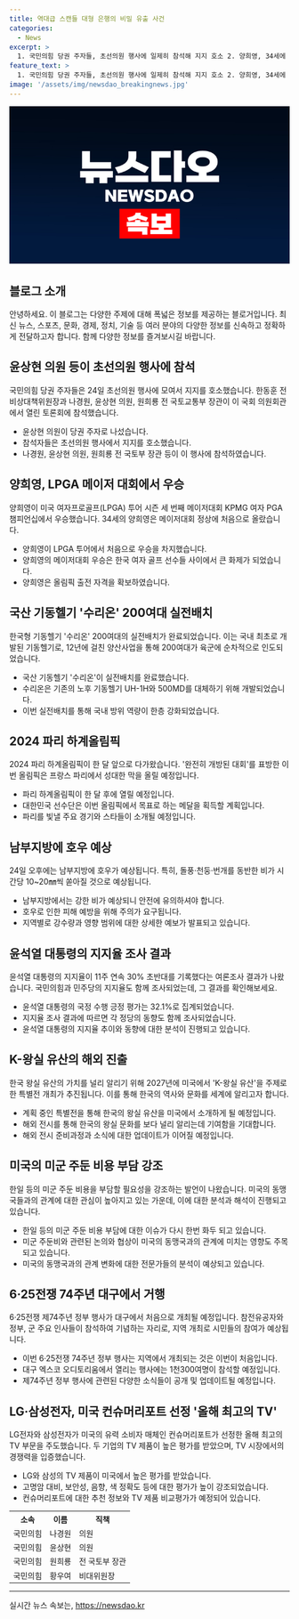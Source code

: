 ```yaml
---
title: 역대급 스캔들 대형 은행의 비밀 유출 사건
categories:
  - News
excerpt: >
  1. 국민의힘 당권 주자들, 초선의원 행사에 일제히 참석해 지지 호소 2. 양희영, 34세에 생애 첫 LPGA 메이저 제패 3. 국산 기동헬기 수리온 200여대, 12년 만에 실전배치 완료 4. [올림픽D-30] ①100년만의 파리 축제 한 달 앞으로 5. 남부지방에 오후 시간당 10~20㎜ 호우…황사비 주의 6. 尹대통령 지지율 32.1％…국민의힘 36.2％, 민주당 37.2％[리얼미터] 7. 국립고궁박물관장 K-왕실 유산의 보물 창고, 세계에 알릴 것 8. 트럼프 참모, 한일 향해 미군주둔비 일부 부담은 충분치않아 9. 6·25전쟁 74주년 정부 행사 대구서 거행…지방 개최는 처음 10. LG·삼성전자, 美 컨슈머리포트 선정 올해 최고의 TV 휩쓸어
feature_text: >
  1. 국민의힘 당권 주자들, 초선의원 행사에 일제히 참석해 지지 호소 2. 양희영, 34세에 생애 첫 LPGA 메이저 제패 3. 국산 기동헬기 수리온 200여대, 12년 만에 실전배치 완료 4. [올림픽D-30] ①100년만의 파리 축제 한 달 앞으로 5. 남부지방에 오후 시간당 10~20㎜ 호우…황사비 주의 6. 尹대통령 지지율 32.1％…국민의힘 36.2％, 민주당 37.2％[리얼미터] 7. 국립고궁박물관장 K-왕실 유산의 보물 창고, 세계에 알릴 것 8. 트럼프 참모, 한일 향해 미군주둔비 일부 부담은 충분치않아 9. 6·25전쟁 74주년 정부 행사 대구서 거행…지방 개최는 처음 10. LG·삼성전자, 美 컨슈머리포트 선정 올해 최고의 TV 휩쓸어
image: '/assets/img/newsdao_breakingnews.jpg'
---
```


<p><img src="/assets/img/newsdao_breakingnews.jpg" alt="koreaapp 속보" /></p>

<h2 data-ke-size="size26">블로그 소개</h2>

<p data-ke-size="size16">안녕하세요. 이 블로그는 다양한 주제에 대해 폭넓은 정보를 제공하는 블로거입니다. 최신 뉴스, 스포츠, 문화, 경제, 정치, 기술 등 여러 분야의 다양한 정보를 신속하고 정확하게 전달하고자 합니다. 함께 다양한 정보를 즐겨보시길 바랍니다.</p>

<h2 data-ke-size="size26">윤상현 의원 등이 초선의원 행사에 참석</h2>

<p data-ke-size="size16">국민의힘 당권 주자들은 24일 초선의원 행사에 모여서 지지를 호소했습니다. 한동훈 전 비상대책위원장과 나경원, 윤상현 의원, 원희룡 전 국토교통부 장관이 이 국회 의원회관에서 열린 토론회에 참석했습니다.</p>

<ul>
  <li>윤상현 의원이 당권 주자로 나섰습니다.</li>
  <li>참석자들은 초선의원 행사에서 지지를 호소했습니다.</li>
  <li>나경원, 윤상현 의원, 원희룡 전 국토부 장관 등이 이 행사에 참석하였습니다.</li>
</ul>

<h2 data-ke-size="size26">양희영, LPGA 메이저 대회에서 우승</h2>

<p data-ke-size="size16">양희영이 미국 여자프로골프(LPGA) 투어 시즌 세 번째 메이저대회 KPMG 여자 PGA 챔피언십에서 우승했습니다. 34세의 양희영은 메이저대회 정상에 처음으로 올랐습니다.</p>

<ul>
  <li>양희영이 LPGA 투어에서 처음으로 우승을 차지했습니다.</li>
  <li>양희영의 메이저대회 우승은 한국 여자 골프 선수들 사이에서 큰 화제가 되었습니다.</li>
  <li>양희영은 올림픽 출전 자격을 확보하였습니다.</li>
</ul>

<h2 data-ke-size="size26">국산 기동헬기 '수리온' 200여대 실전배치</h2>

<p data-ke-size="size16">한국형 기동헬기 '수리온' 200여대의 실전배치가 완료되었습니다. 이는 국내 최초로 개발된 기동헬기로, 12년에 걸친 양산사업을 통해 200여대가 육군에 순차적으로 인도되었습니다.</p>

<ul>
  <li>국산 기동헬기 '수리온'이 실전배치를 완료했습니다.</li>
  <li>수리온은 기존의 노후 기동헬기 UH-1H와 500MD를 대체하기 위해 개발되었습니다.</li>
  <li>이번 실전배치를 통해 국내 방위 역량이 한층 강화되었습니다.</li>
</ul>

<h2 data-ke-size="size26">2024 파리 하계올림픽</h2>

<p data-ke-size="size16">2024 파리 하계올림픽이 한 달 앞으로 다가왔습니다. '완전히 개방된 대회'를 표방한 이번 올림픽은 프랑스 파리에서 성대한 막을 올릴 예정입니다.</p>

<ul>
  <li>파리 하계올림픽이 한 달 후에 열릴 예정입니다.</li>
  <li>대한민국 선수단은 이번 올림픽에서 목표로 하는 메달을 획득할 계획입니다.</li>
  <li>파리를 빛낼 주요 경기와 스타들이 소개될 예정입니다.</li>
</ul>

<h2 data-ke-size="size26">남부지방에 호우 예상</h2>

<p data-ke-size="size16">24일 오후에는 남부지방에 호우가 예상됩니다. 특히, 돌풍·천둥·번개를 동반한 비가 시간당 10~20㎜씩 쏟아질 것으로 예상됩니다.</p>

<ul>
  <li>남부지방에서는 강한 비가 예상되니 안전에 유의하셔야 합니다.</li>
  <li>호우로 인한 피해 예방을 위해 주의가 요구됩니다.</li>
  <li>지역별로 강수량과 영향 범위에 대한 상세한 예보가 발표되고 있습니다.</li>
</ul>

<h2 data-ke-size="size26">윤석열 대통령의 지지율 조사 결과</h2>

<p data-ke-size="size16">윤석열 대통령의 지지율이 11주 연속 30% 초반대를 기록했다는 여론조사 결과가 나왔습니다. 국민의힘과 민주당의 지지율도 함께 조사되었는데, 그 결과를 확인해보세요.</p>

<ul>
  <li>윤석열 대통령의 국정 수행 긍정 평가는 32.1%로 집계되었습니다.</li>
  <li>지지율 조사 결과에 따르면 각 정당의 동향도 함께 조사되었습니다.</li>
  <li>윤석열 대통령의 지지율 추이와 동향에 대한 분석이 진행되고 있습니다.</li>
</ul>

<h2 data-ke-size="size26">K-왕실 유산의 해외 진출</h2>

<p data-ke-size="size16">한국 왕실 유산의 가치를 널리 알리기 위해 2027년에 미국에서 'K-왕실 유산'을 주제로 한 특별전 개최가 추진됩니다. 이를 통해 한국의 역사와 문화를 세계에 알리고자 합니다.</p>

<ul>
  <li>계획 중인 특별전을 통해 한국의 왕실 유산을 미국에서 소개하게 될 예정입니다.</li>
  <li>해외 전시를 통해 한국의 왕실 문화를 보다 널리 알리는데 기여함을 기대합니다.</li>
  <li>해외 전시 준비과정과 소식에 대한 업데이트가 이어질 예정입니다.</li>
</ul>

<h2 data-ke-size="size26">미국의 미군 주둔 비용 부담 강조</h2>

<p data-ke-size="size16">한일 등의 미군 주둔 비용을 부담할 필요성을 강조하는 발언이 나왔습니다. 미국의 동맹국들과의 관계에 대한 관심이 높아지고 있는 가운데, 이에 대한 분석과 해석이 진행되고 있습니다.</p>

<ul>
  <li>한일 등의 미군 주둔 비용 부담에 대한 이슈가 다시 한번 화두 되고 있습니다.</li>
  <li>미군 주둔비와 관련된 논의와 협상이 미국의 동맹국과의 관계에 미치는 영향도 주목되고 있습니다.</li>
  <li>미국의 동맹국과의 관계 변화에 대한 전문가들의 분석이 예상되고 있습니다.</li>
</ul>

<h2 data-ke-size="size26">6·25전쟁 74주년 대구에서 거행</h2>

<p data-ke-size="size16">6·25전쟁 제74주년 정부 행사가 대구에서 처음으로 개최될 예정입니다. 참전유공자와 정부, 군 주요 인사들이 참석하여 기념하는 자리로, 지역 개최로 시민들의 참여가 예상됩니다.</p>

<ul>
  <li>이번 6·25전쟁 74주년 정부 행사는 지역에서 개최되는 것은 이번이 처음입니다.</li>
  <li>대구 엑스코 오디토리움에서 열리는 행사에는 1천300여명이 참석할 예정입니다.</li>
  <li>제74주년 정부 행사에 관련된 다양한 소식들이 공개 및 업데이트될 예정입니다.</li>
</ul>

<h2 data-ke-size="size26">LG·삼성전자, 미국 컨슈머리포트 선정 '올해 최고의 TV'</h2>

<p data-ke-size="size16">LG전자와 삼성전자가 미국의 유력 소비자 매체인 컨슈머리포트가 선정한 올해 최고의 TV 부문을 주도했습니다. 두 기업의 TV 제품이 높은 평가를 받았으며, TV 시장에서의 경쟁력을 입증했습니다.</p>

<ul>
  <li>LG와 삼성의 TV 제품이 미국에서 높은 평가를 받았습니다.</li>
  <li>고명암 대비, 보안성, 음향, 색 정확도 등에 대한 평가가 높이 강조되었습니다.</li>
  <li>컨슈머리포트에 대한 추천 정보와 TV 제품 비교평가가 예정되어 있습니다.</li>
</ul>

<table>
  <tr>
    <th>소속</th>
    <th>이름</th>
    <th>직책</th>
  </tr>
  <tr>
    <td>국민의힘</td>
    <td>나경원</td>
    <td>의원</td>
  </tr>
  <tr>
    <td>국민의힘</td>
    <td>윤상현</td>
    <td>의원</td>
  </tr>
  <tr>
    <td>국민의힘</td>
    <td>원희룡</td>
    <td>전 국토부 장관</td>
  </tr>
  <tr>
    <td>국민의힘</td>
    <td>황우여</td>
    <td>비대위원장</td>
  </tr>
</table>

<hr>
실시간 뉴스 속보는, <a href="https://newsdao.kr" rel="dofollow">https://newsdao.kr</a>


